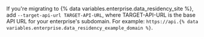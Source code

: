 If you're migrating to {% data variables.enterprise.data_residency_site %}, add `--target-api-url TARGET-API-URL`, where TARGET-API-URL is the base API URL for your enterprise's subdomain. For example: `https://api.{% data variables.enterprise.data_residency_example_domain %}`.
